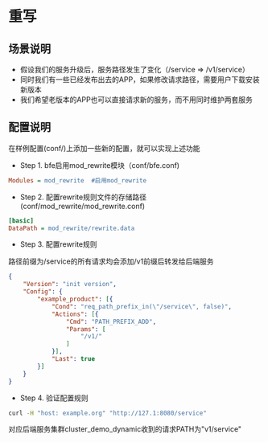 # 重写

## 场景说明

* 假设我们的服务升级后，服务路径发生了变化（/service => /v1/service）
* 同时我们有一些已经发布出去的APP，如果修改请求路径，需要用户下载安装新版本
* 我们希望老版本的APP也可以直接请求新的服务，而不用同时维护两套服务

## 配置说明
在样例配置(conf/)上添加一些新的配置，就可以实现上述功能

* Step 1. bfe启用mod_rewrite模块（conf/bfe.conf)

```ini
Modules = mod_rewrite  #启用mod_rewrite
```

* Step 2. 配置rewrite规则文件的存储路径 (conf/mod_rewrite/mod_rewrite.conf)
  
```ini
[basic]
DataPath = mod_rewrite/rewrite.data
```
  
* Step 3. 配置rewrite规则
  
路径前缀为/service的所有请求均会添加/v1前缀后转发给后端服务
  
```json
{
    "Version": "init version",
    "Config": {
        "example_product": [{
            "Cond": "req_path_prefix_in(\"/service\", false)",
            "Actions": [{
                "Cmd": "PATH_PREFIX_ADD",
                "Params": [
                    "/v1/"
                ]
            }],
            "Last": true
        }]
    }
}
```

* Step 4. 验证配置规则

```bash
curl -H "host: example.org" "http://127.1:8080/service"
```

对应后端服务集群cluster_demo_dynamic收到的请求PATH为"v1/service"
